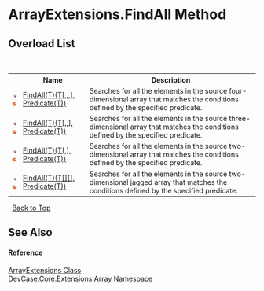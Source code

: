 # ArrayExtensions.FindAll Method 
 


## Overload List
&nbsp;<table><tr><th></th><th>Name</th><th>Description</th></tr><tr><td>![Public method](media/pubmethod.gif "Public method")![Static member](media/static.gif "Static member")</td><td><a href="M_DevCase_Core_Extensions_Array_ArrayExtensions_FindAll__1">FindAll(T)(T[,,,], Predicate(T))</a></td><td>
Searches for all the elements in the source four-dimensional array that matches the conditions defined by the specified predicate.</td></tr><tr><td>![Public method](media/pubmethod.gif "Public method")![Static member](media/static.gif "Static member")</td><td><a href="M_DevCase_Core_Extensions_Array_ArrayExtensions_FindAll__1_1">FindAll(T)(T[,,], Predicate(T))</a></td><td>
Searches for all the elements in the source three-dimensional array that matches the conditions defined by the specified predicate.</td></tr><tr><td>![Public method](media/pubmethod.gif "Public method")![Static member](media/static.gif "Static member")</td><td><a href="M_DevCase_Core_Extensions_Array_ArrayExtensions_FindAll__1_2">FindAll(T)(T[,], Predicate(T))</a></td><td>
Searches for all the elements in the source two-dimensional array that matches the conditions defined by the specified predicate.</td></tr><tr><td>![Public method](media/pubmethod.gif "Public method")![Static member](media/static.gif "Static member")</td><td><a href="M_DevCase_Core_Extensions_Array_ArrayExtensions_FindAll__1_3">FindAll(T)(T[][], Predicate(T))</a></td><td>
Searches for all the elements in the source two-dimensional jagged array that matches the conditions defined by the specified predicate.</td></tr></table>&nbsp;
<a href="#arrayextensions.findall-method">Back to Top</a>

## See Also


#### Reference
<a href="T_DevCase_Core_Extensions_Array_ArrayExtensions">ArrayExtensions Class</a><br /><a href="N_DevCase_Core_Extensions_Array">DevCase.Core.Extensions.Array Namespace</a><br />